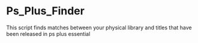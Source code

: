 # Ps_Plus_Finder
This script finds matches between your physical library and titles that have been released in ps plus essential
